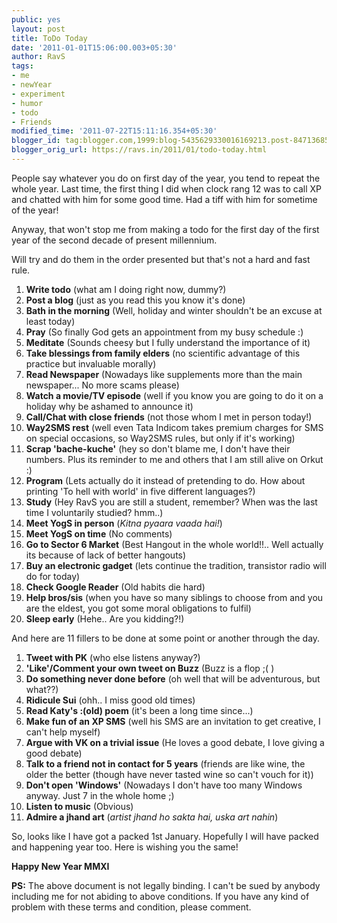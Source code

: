 ```yaml
---
public: yes
layout: post
title: ToDo Today
date: '2011-01-01T15:06:00.003+05:30'
author: RavS
tags:
- me
- newYear
- experiment
- humor
- todo
- Friends
modified_time: '2011-07-22T15:11:16.354+05:30'
blogger_id: tag:blogger.com,1999:blog-5435629330016169213.post-8471368595974423051
blogger_orig_url: https://ravs.in/2011/01/todo-today.html
---
```


People say whatever you do on first day of the year, you tend to repeat the whole year. Last time, the first thing I did when clock rang 12 was to call XP and chatted with him for some good time. Had a tiff with him for sometime of the year!

Anyway, that won't stop me from making a todo for the first day of the first year of the second decade of present millennium. 

Will try and do them in the order presented but that's not a hard and fast rule.

1. **Write todo** (what am I doing right now, dummy?)
2. **Post a blog** (just as you read this you know it's done)
3. **Bath in the morning** (Well, holiday and winter shouldn't be an excuse at least today)
4. **Pray** (So finally God gets an appointment from my busy schedule :)
5. **Meditate** (Sounds cheesy but I fully understand the importance of it)
6. **Take blessings from family elders** (no scientific advantage of this practice but invaluable morally)
7. **Read Newspaper** (Nowadays like supplements more than the main newspaper... No more scams please)
8. **Watch a movie/TV episode** (well if you know you are going to do it on a holiday why be ashamed to announce it)
9. **Call/Chat with close friends** (not those whom I met in person today!)
10. **Way2SMS rest** (well even Tata Indicom takes premium charges for SMS on special occasions, so Way2SMS rules, but only if it's working)
11. **Scrap 'bache-kuche'** (hey so don't blame me, I don't have their numbers. Plus its reminder to me and others that I am still alive on Orkut :)
12. **Program** (Lets actually do it instead of pretending to do. How about printing 'To hell with world' in five different languages?)
13. **Study** (Hey RavS you are still a student, remember? When was the last time I voluntarily studied? hmm..)
14. **Meet YogS in person** (_Kitna pyaara vaada hai!_)
15. **Meet YogS on time** (No comments)
16. **Go to Sector 6 Market** (Best Hangout in the whole world!!.. Well actually its because of lack of better hangouts)
17. **Buy an electronic gadget** (lets continue the tradition, transistor radio will do for today)
18. **Check Google Reader** (Old habits die hard)
19. **Help bros/sis** (when you have so many siblings to choose from and you are the eldest, you got some moral obligations to fulfil)
20. **Sleep early** (Hehe.. Are you kidding?!)

And here are 11 fillers to be done at some point or another through the day.

1. **Tweet with PK** (who else listens anyway?)
2. **'Like'/Comment your own tweet on Buzz** (Buzz is a flop ;( )
3. **Do something never done before** (oh well that will be adventurous, but what??)
4. **Ridicule Sui** (ohh.. I miss good old times)
5. **Read Katy's :(old) poem** (it's been a long time since...)
6. **Make fun of an XP SMS** (well his SMS are an invitation to get creative, I can't help myself)
7. **Argue with VK on a trivial issue** (He loves a good debate, I love giving a good debate)
8. **Talk to a friend not in contact for 5 years** (friends are like wine, the older the better (though have never tasted wine so can't vouch for it))
9. **Don't open 'Windows'** (Nowadays I don't have too many Windows anyway. Just 7 in the whole home ;)
10. **Listen to music** (Obvious)
11. **Admire a jhand art** (_artist jhand ho sakta hai, uska art nahin_)

So, looks like I have got a packed 1st January. Hopefully I will have packed and happening year too. Here is wishing you the same!

**Happy New Year MMXI**

**PS:** The above document is not legally binding. I can't be sued by anybody including me for not abiding to above conditions. If you have any kind of problem with these terms and condition, please comment.
